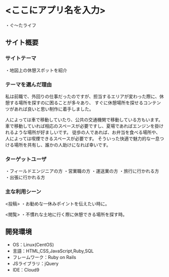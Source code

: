 # <ここにアプリ名を入力>
・ぐ～たライフ

## サイト概要
### サイトテーマ
・地図上の休憩スポットを紹介

### テーマを選んだ理由
私は前職で、外回りの仕事だったのですが、担当するエリアが変わった際に、休憩する場所を探すのに困ることが多々あり、
すぐに休憩場所を探せるコンテンツがあれば良いと思い制作に着手しました。

人によっては車で移動していたり、公共の交通機関で移動している方もいます。
車で移動していれば相応のスペースが必要ですし、夏場であればエンジンを掛けれるような場所が好ましいです。
徒歩の人であれば、お弁当を食べる場所や、人によっては喫煙できるスペースが必要です。
そういった快適で魅力的な一息つける場所を共有し、誰かの人助けになれば幸いです。


### ターゲットユーザ
・フィールドエンジニアの方
・営業職の方
・運送業の方
・旅行に行かれる方
・出張に行かれる方

### 主な利用シーン
<投稿>
・お勧めな一休みポイントを伝えたい時に。

<閲覧>
・不慣れな土地に行く際に休憩できる場所を探す時。


## 開発環境
- OS：Linux(CentOS)
- 言語：HTML,CSS,JavaScript,Ruby,SQL
- フレームワーク：Ruby on Rails
- JSライブラリ：jQuery
- IDE：Cloud9
